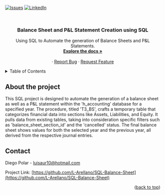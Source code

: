 <div id="top"></div>

[![Issues][issues-shield]][issues-url]
[![LinkedIn][linkedin-shield]][linkedin-url]



<!-- PROJECT LOGO -->
<br />
<div align="center">
  <a href="https://github.com/L-Arellano/SQL-Balance-Sheet">
  </a>

<h3 align="center">Balance Sheet and P&L Statement Creation using SQL</h3>

  <p align="center">
    Using SQL to Automate the generation of Balance Sheets and P&L Statements.
    <br />
    <a href="https://github.com/L-Arellano/SQL-Balance-Sheet"><strong>Explore the docs »</strong></a>
    <br />
    <br />
    ·
    <a href="https://github.com/L-Arellano/SQL-Balance-Sheet/issues">Report Bug</a>
    ·
    <a href="https://github.com/L-Arellano/SQL-Balance-Sheet/issues">Request Feature</a>
  </p>
</div>



<!-- TABLE OF CONTENTS -->
<details>
  <summary>Table of Contents</summary>
  <ol>
    <li>
      <a href="#about-the-project">About The Project</a>
    </li>
    <li><a href="#contact">Contact</a></li>
  </ol>
</details>


<!-- ABOUT THE PROJECT -->
## About the project

This SQL project is designed to automate the generation of a balance sheet as well as a P&L statement within the 'h_accounting' database for a specified year. The procedure, titled 'T3_BS', crafts a temporary table that categorizes financial data into sections like Assets, Liabilities, and Equity. It pulls data from existing tables, taking into consideration specific filters such as 'balance_sheet_section_id' and the 'cancelled' status. The final balance sheet shows values for both the selected year and the previous year, all derived from the respective journal entries.


<!-- CONTACT -->
## Contact

Diego Polar - luisaur10@hotmail.com

Project Link: [https://github.com/L-Arellano/SQL-Balance-Sheet](https://github.com/L-Arellano/SQL-Balance-Sheet)

<p align="right">(<a href="#top">back to top</a>)</p>




<!-- MARKDOWN LINKS & IMAGES -->
<!-- https://www.markdownguide.org/basic-syntax/#reference-style-links -->
[issues-shield]: https://img.shields.io/github/issues/L-Arellano/SQL-Balance-Sheet.svg?style=for-the-badge
[issues-url]: https://github.com/L-Arellano/SQL-Balance-Sheet/issues
[linkedin-shield]: https://img.shields.io/badge/-LinkedIn-black.svg?style=for-the-badge&logo=linkedin&colorB=555
[linkedin-url]: https://linkedin.com/in/luis-arellano-a312631bb/
